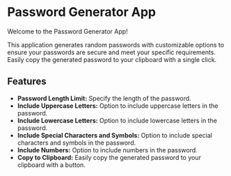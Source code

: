
# Password Generator App

Welcome to the Password Generator App! 

This application generates random passwords with customizable options to ensure your passwords are secure and meet your specific requirements. Easily copy the generated password to your clipboard with a single click.

## Features

* **Password Length Limit:** Specify the length of the password.
* **Include Uppercase Letters:** Option to include uppercase letters in the password.
* **Include Lowercase Letters:** Option to include lowercase letters in the password.
* **Include Special Characters and Symbols:** Option to include special characters and symbols in the password.
* **Include Numbers:** Option to include numbers in the password.
* **Copy to Clipboard:** Easily copy the generated password to your clipboard with a button.
